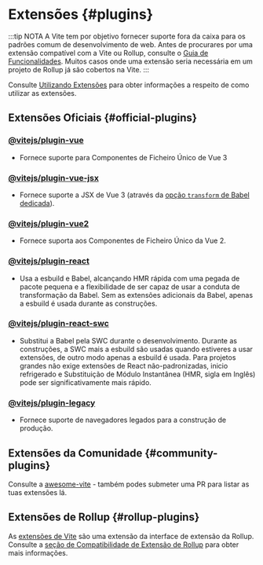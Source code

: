# Extensões {#plugins}

:::tip NOTA
A Vite tem por objetivo fornecer suporte fora da caixa para os padrões comum de desenvolvimento de web. Antes de procurares por uma extensão compatível com a Vite ou Rollup, consulte o [Guia de Funcionalidades](../guide/features.md). Muitos casos onde uma extensão seria necessária em um projeto de Rollup já são cobertos na Vite.
:::

Consulte [Utilizando Extensões](../guide/using-plugins) para obter informações a respeito de como utilizar as extensões.

## Extensões Oficiais {#official-plugins}

### [@vitejs/plugin-vue](https://github.com/vitejs/vite-plugin-vue/tree/main/packages/plugin-vue)

- Fornece suporte para Componentes de Ficheiro Único de Vue 3

### [@vitejs/plugin-vue-jsx](https://github.com/vitejs/vite-plugin-vue/tree/main/packages/plugin-vue-jsx)

- Fornece suporte a JSX de Vue 3 (através da [opção `transform` de Babel dedicada](https://github.com/vuejs/jsx-next)).

### [@vitejs/plugin-vue2](https://github.com/vitejs/vite-plugin-vue2)

- Fornece suporta aos Componentes de Ficheiro Único da Vue 2.

### [@vitejs/plugin-react](https://github.com/vitejs/vite-plugin-react/tree/main/packages/plugin-react)

- Usa a esbuild e Babel, alcançando HMR rápida com uma pegada de pacote pequena e a flexibilidade de ser capaz de usar a conduta de transformação da Babel. Sem as extensões adicionais da Babel, apenas a esbuild é usada durante as construções.

### [@vitejs/plugin-react-swc](https://github.com/vitejs/vite-plugin-react-swc)

- Substitui a Babel pela SWC durante o desenvolvimento. Durante as construções, a SWC mais a esbuild são usadas quando estiveres a usar extensões, de outro modo apenas a esbuild é usada. Para projetos grandes não exige extensões de React não-padronizadas, inicio refrigerado e Substituição de Módulo Instantânea (HMR, sigla em Inglês) pode ser significativamente mais rápido.

### [@vitejs/plugin-legacy](https://github.com/vitejs/vite/tree/main/packages/plugin-legacy)

- Fornece suporte de navegadores legados para a construção de produção.

## Extensões da Comunidade {#community-plugins}

Consulte a [awesome-vite](https://github.com/vitejs/awesome-vite#plugins) - também podes submeter uma PR para listar as tuas extensões lá.

## Extensões de Rollup {#rollup-plugins}

As [extensões de Vite](../guide/api-plugin) são uma extensão da interface de extensão da Rollup. Consulte a [seção de Compatibilidade de Extensão de Rollup](../guide/api-plugin#rollup-plugin-compatibility) para obter mais informações.
